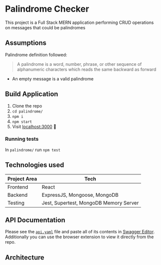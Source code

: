 # Palindrome Checker

This project is a Full Stack MERN application performing CRUD operations on messages that could be palindromes

## Assumptions

Palindrome definition followed:

> A palindrome is a word, number, phrase, or other sequence of alphanumeric characters which reads the same backward as forward

-   An empty message is a valid palindrome

## Build Application
1. Clone the repo
2. `cd palindrome/`
3. `npm i`
4. `npm start`
5. Visit [localhost:3000](http://localhost:3000) 🚀
### Running tests

In `palindrome/` run `npm test`

## Technologies used

| Project Area | Tech                                   |
| ------------ | -------------------------------------- |
| Frontend     | React                                  |
| Backend      | ExpressJS, Mongoose, MongoDB           |
| Testing      | Jest, Supertest, MongoDB Memory Server |

## API Documentation

Please see the [`api.yaml`]() file and paste all of its contents in [Swagger Editor](https://editor.swagger.io/). Additionally you can use the browser extension to view it directly from the repo.

## Architecture
